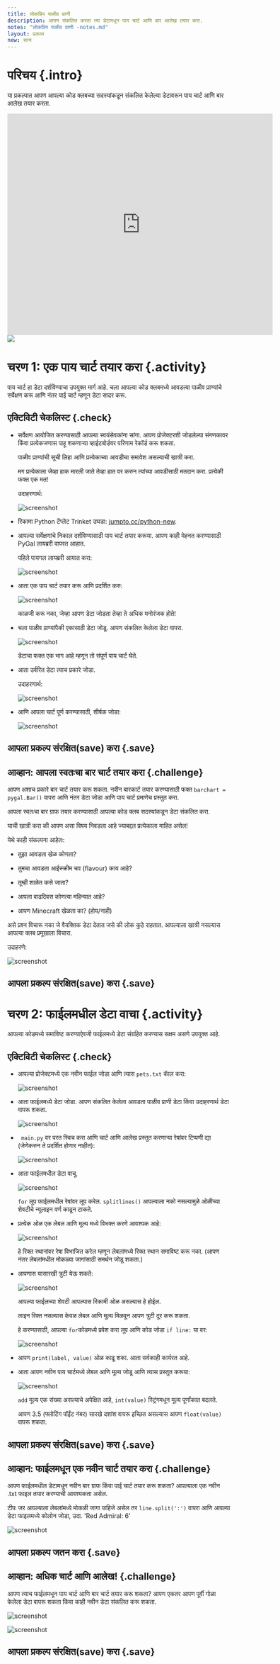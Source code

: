 ```yaml
---
title: लोकप्रिय पाळीव प्राणी
description: आपण संकलित करता त्या डेटामधून पाय चार्ट आणि बार आलेख तयार करा.
notes: "लोकप्रिय पाळीव प्राणी -notes.md"
layout: प्रकल्प
new: सत्य
---
```


# परिचय {.intro}

या प्रकल्पात आपण आपल्या कोड क्लबच्या सदस्यांकडून संकलित केलेल्या डेटावरून पाय चार्ट आणि बार आलेख तयार करता.

<div class="trinket">
  <iframe src="https://trinket.io/embed/python/70d24d92b8?outputOnly=true&start=result" width="600" height="500" frameborder="0" marginwidth="0" marginheight="0" allowfullscreen>
  </iframe>
  <img src="images/pets-finished.png">
</div>

# चरण 1: एक पाय चार्ट तयार करा {.activity}

पाय चार्ट हा डेटा दर्शविण्याचा उपयुक्त मार्ग आहे. चला आपल्या कोड क्लबमध्ये आवडत्या पाळीव प्राण्यांचे सर्वेक्षण करू आणि नंतर पाई चार्ट म्हणून डेटा सादर करू.

## एक्टिविटी चेकलिस्ट {.check}

+ सर्वेक्षण आयोजित करण्यासाठी आपल्या स्वयंसेवकांना सांगा. आपण प्रोजेक्टरशी जोडलेल्या संगणकावर किंवा प्रत्येकजणास पाहू शकणार्‍या व्हाईटबोर्डवर परिणाम रेकॉर्ड करू शकता.
    
    पाळीव प्राण्यांची सूची लिहा आणि प्रत्येकाच्या आवडीचा समावेश असल्याची खात्री करा.
    
    मग प्रत्येकाला जेव्हा हाक मारली जाते तेव्हा हात वर करुन त्यांच्या आवडीसाठी मतदान करा. प्रत्येकी फक्त एक मत!
    
    उदाहरणार्थ:
    
    ![screenshot](images/pets-favourite.png)

+ रिकामा Python टेंप्लेट Trinket उघडा: <a href="http://jumpto.cc/python-new" target="_blank">jumpto.cc/python-new</a>.

+ आपल्या सर्वेक्षणांचे निकाल दर्शविण्यासाठी पाय चार्ट तयार करूया. आपण काही मेहनत करण्यासाठी PyGal लायब्ररी वापरत आहात.
    
    पहिले पायगल लायब्ररी आयात करा:
    
    ![screenshot](images/pets-pygal.png)

+ आता एक पाय चार्ट तयार करू आणि प्रदर्शित करु:
    
    ![screenshot](images/pets-pie.png)
    
    काळजी करू नका, जेव्हा आपण डेटा जोडता तेव्हा ते अधिक मनोरंजक होते!

+ चला पाळीव प्राण्यांपैकी एकासाठी डेटा जोडू. आपण संकलित केलेला डेटा वापरा.
    
    ![screenshot](images/pets-add.png)
    
    डेटाचा फक्त एक भाग आहे म्हणून तो संपूर्ण पाय चार्ट घेते.

+ आता उर्वरित डेटा त्याच प्रकारे जोडा.
    
    उदाहरणार्थ:
    
    ![screenshot](images/pets-add-all.png)

+ आणि आपला चार्ट पूर्ण करण्यासाठी, शीर्षक जोडा:
    
    ![screenshot](images/pets-title.png)

## आपला प्रकल्प संरक्षित(save) करा {.save}

## आव्हान: आपला स्वतःचा बार चार्ट तयार करा {.challenge}

आपण अशाच प्रकारे बार चार्ट तयार करू शकता. नवीन बारकार्ट तयार करण्यासाठी फक्त `barchart = pygal.Bar()` वापरा आणि नंतर डेटा जोडा आणि पाय चार्ट प्रमाणेच प्रस्तुत करा.

आपला स्वतःचा बार ग्राफ तयार करण्यासाठी आपल्या कोड क्लब सदस्यांकडून डेटा संकलित करा.

याची खात्री करा की आपण असा विषय निवडला आहे ज्याबद्दल प्रत्येकाला माहित असेल!

येथे काही संकल्पना आहेतः:

+ तुझा आवडता खेळ कोणता?

+ तुमचा आवडता आईस्क्रीम चव (flavour) काय आहे?

+ तूम्ही शाळेत कसे जाता?

+ आपला वाढदिवस कोणत्या महिन्यात आहे?

+ आपण Minecraft खेळता का? (होय/नाही)

असे प्रश्न विचारू नका जे वैयक्तिक डेटा देतात जसे की लोक कुठे राहतात. आपल्याला खात्री नसल्यास आपल्या क्लब प्रमूखाला विचारा.

उदाहरणे:

![screenshot](images/pets-bar-examples.png)

## आपला प्रकल्प संरक्षित(save) करा {.save}

# चरण 2: फाईलमधील डेटा वाचा {.activity}

आपल्या कोडमध्ये समाविष्ट करण्याऐवजी फाईलमध्ये डेटा संग्रहित करण्यास सक्षम असणे उपयुक्त आहे.

## एक्टिविटी चेकलिस्ट {.check}

+ आपल्या प्रोजेक्टमध्ये एक नवीन फाईल जोडा आणि त्यास `pets.txt` काॅल करा:
    
    ![screenshot](images/pets-file.png)

+ आता फाईलमध्ये डेटा जोडा. आपण संकलित केलेला आवडता पाळीव प्राणी डेटा किंवा उदाहरणार्थ डेटा वापरू शकता.
    
    ![screenshot](images/pets-data.png)

+ ` main.py` वर परत स्विच करा आणि चार्ट आणि आलेख प्रस्तुत करणार्‍या रेषांवर टिप्पणी द्या (जेणेकरुन ते प्रदर्शित होणार नाहीत):
    
    ![screenshot](images/pets-comment.png)

+ आता फाईलमधील डेटा वाचू.
    
    ![screenshot](images/pets-read.png)
    
    `for` लूप फाईलमधील रेषांवर लूप करेल. `splitlines()` आपल्याला नको नसल्यामुळे ओळीच्या शेवटीचे न्यूलाइन वर्ण काढून टाकते.

+ प्रत्येक ओळ एक लेबल आणि मूल्य मध्ये विभक्त करणे आवश्यक आहे:
    
    ![screenshot](images/pets-split.png)
    
    हे रिक्त स्थानांवर रेषा विभाजित करेल म्हणून लेबलांमध्ये रिक्त स्थान समाविष्ट करू नका. (आपण नंतर लेबलांमधील मोकळ्या जागांसाठी समर्थन जोडू शकता.)

+ आपणास यासारखी त्रुटी येऊ शकते:
    
    ![screenshot](images/pets-error.png)
    
    आपल्या फाईलच्या शेवटी आपल्यास रिकामी ओळ असल्यास हे होईल.
    
    लाइन रिक्त नसल्यास केवळ लेबल आणि मूल्य मिळवून आपण त्रुटी दूर करू शकता.
    
    हे करण्यासाठी, आपल्या `for`कोडमध्ये प्रवेश करा लूप आणि कोड जोडा `if line:` या वर:
    
    ![screenshot](images/pets-fix.png)

+ आपण `print(label, value)` ओळ काढू शका. आता सर्वकाही कार्यरत आहे.

+ आता आपण नवीन पाय चार्टमध्ये लेबल आणि मूल्य जोडू आणि त्यास प्रस्तुत करूया:
    
    ![screenshot](images/pets-pie2.png)
    
    `add` मूल्य एक संख्या असल्याचे अपेक्षित आहे, `int(value)` स्ट्रिंगमधून मूल्य पूर्णांकात बदलते.
    
    आपण 3.5 (फ्लोटिंग पॉईंट नंबर) सारखे दशांश वापरू इच्छित असल्यास आपण `float(value)` वापरू शकता.

## आपला प्रकल्प संरक्षित(save) करा {.save}

## आव्हान: फाईलमधून एक नवीन चार्ट तयार करा {.challenge}

आपण फाईलमधील डेटामधून नवीन बार ग्राफ किंवा पाई चार्ट तयार करू शकता? आपल्याला एक नवीन .txt फाइल तयार करण्याची आवश्यकता असेल.

टीपः जर आपल्याला लेबलांमध्ये मोकळी जागा पाहिजे असेल तर `line.split(':')` वापरा आणि आपल्या डेटा फाइलमध्ये कोलोन जोडा, उदा. 'Red Admiral: 6'

![screenshot](images/pets-butterflies.png)

## आपला प्रकल्प जतन करा {.save}

## आव्हान: अधिक चार्ट आणि आलेख! {.challenge}

आपण त्याच फाईलमधून पाय चार्ट आणि बार चार्ट तयार करू शकता? आपण एकतर आपण पूर्वी गोळा केलेला डेटा वापरू शकता किंवा काही नवीन डेटा संकलित करू शकता.

![screenshot](images/pets-pn-bar.png)

![screenshot](images/pets-pn.png)

## आपला प्रकल्प संरक्षित(save) करा {.save}
